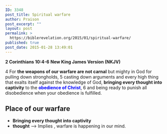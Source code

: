 ```yaml
---
ID: 3348
post_title: Spiritual warfare
author: Praison
post_excerpt: ""
layout: post
permalink: >
  https://biblerevelation.org/2015/01/spiritual-warfare/
published: true
post_date: 2015-01-28 13:49:01
---
```

<strong>2 Corinthians 10:4-6</strong>
<strong>New King James Version (NKJV)</strong>

4 For <strong>the weapons of our warfare are not carnal</strong> but mighty in God for pulling down strongholds, 5 casting down arguments and every high thing that exalts itself against the knowledge of God, <strong>bringing every thought into captivity</strong> to the <span style="color: #0000ff;"><strong>obedience of Christ</strong></span>, 6 and being ready to punish all disobedience when your obedience is fulfilled.
<h2><span id="Place_of_our_warfare">Place of our warfare</span></h2>
<ul>
	<li><strong>Bringing every thought into captivity</strong></li>
	<li><strong>thought</strong> –&gt; Implies , warfare is happening in our mind.</li>
</ul>